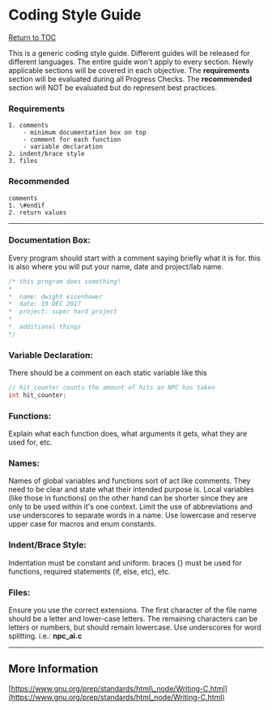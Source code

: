 # Coding Style Guide

<a href="https://github.com/CyberTrainingUSAF/05-C-Programming/blob/master/00-Table-of-Contents.md" rel="Return to TOC"> Return to TOC </a>

This is a generic coding style guide. Different guides will be released for different languages. The entire guide won't apply to every section. Newly applicable sections will be covered in each objective. The **requirements** section will be evaluated during all Progress Checks. The **recommended** section will NOT be evaluated but do represent best practices.

### Requirements

    1. comments
        - minimum documentation box on top
        - comment for each function
        - variable declaration
    2. indent/brace style
    3. files

### Recommended

    comments
    1. \#endif
    2. return values

---

### Documentation Box:
Every program should start with a comment saying briefly what it is for. this is also where you will put your name, date and project/lab name.

```c
/* this program does something!
*
*  name: dwight eisenhower
*  date: 19 DEC 2017
*  project: super hard project
*
*  additional things
*/
```

### Variable Declaration:
There should be a comment on each static variable like this

```c
// hit_counter counts the amount of hits an NPC has taken
int hit_counter;
```

### Functions:
Explain what each function does, what arguments it gets, what they are used for, etc.

### Names:
Names of global variables and functions sort of act like comments. They need to be clear and state what their intended purpose is. Local variables \(like those in functions\) on the other hand can be shorter since they are only to be used within it's one context. Limit the use of abbreviations and use underscores to separate words in a name. Use lowercase and reserve upper case for macros and enum constants.

### Indent/Brace Style:
Indentation must be constant and uniform. braces {} must be used for functions, required statements \(if, else, etc\), etc.

### Files:
Ensure you use the correct extensions. The first character of the file name should be a letter and lower-case letters. The remaining characters can be letters or numbers, but should remain lowercase. Use underscores for word splitting. i.e.: **npc\_ai.c**

---

## More Information

[https://www.gnu.org/prep/standards/html\_node/Writing-C.html](https://www.gnu.org/prep/standards/html_node/Writing-C.html)
